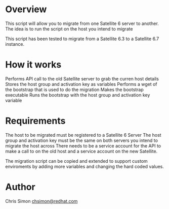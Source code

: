 # Overview

This script will allow you to migrate from one Satellite 6 server to another. The idea is to run the script on the host you intend to migrate 

This script has been tested to migrate from a Satellite 6.3 to a Satellite 6.7 instance. 

# How it works

Performs API call to the old Satellite server to grab the curren host details
Stores the host group and activation key as variables
Performs a wget of the bootstrap that is used to do the migration
Makes the bootstrap executable
Runs the bootstrap with the host group and activation key variable


# Requirements

The host to be migrated must be registered to a Satellite 6 Server
The host group and activation key must be the same on both servers you intend to migrate the host across
There needs to be a service account for the API to make a call to on the old host and a service account on the new Satellite.


The migration script can be copied and extended to support custom enviroments by adding more variables and changing the hard coded values.

# Author

Chris Simon
chsimon@redhat.com  
